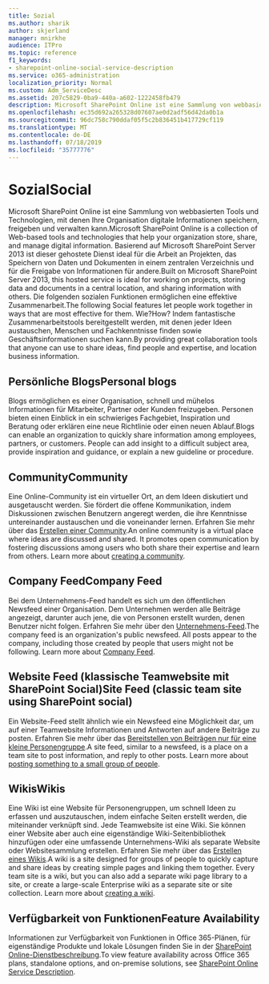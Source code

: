 ```yaml
---
title: Sozial
ms.author: sharik
author: skjerland
manager: mnirkhe
audience: ITPro
ms.topic: reference
f1_keywords:
- sharepoint-online-social-service-description
ms.service: o365-administration
localization_priority: Normal
ms.custom: Adm_ServiceDesc
ms.assetid: 207c5829-0ba9-440a-a602-1222458fb479
description: Microsoft SharePoint Online ist eine Sammlung von webbasierten Tools und Technologien, mit denen Ihre Organisation digitale Informationen speichern, freigeben und verwalten kann. Basierend auf Microsoft SharePoint Server 2013 ist dieser gehostete Dienst ideal für die Arbeit an Projekten, das Speichern von Daten und Dokumenten in einem zentralen Verzeichnis und für die Freigabe von Informationen für andere. Die folgenden sozialen Funktionen ermöglichen eine effektive Zusammenarbeit. Wie? Indem fantastische Zusammenarbeitstools bereitgestellt werden, mit denen jeder Ideen austauschen, Menschen und Fachkenntnisse finden sowie Geschäftsinformationen suchen kann.
ms.openlocfilehash: ec35d692a265328d07607ae0d2adf56d42da0b1a
ms.sourcegitcommit: 96dc758c790ddaf05f5c2b836451b417729cf119
ms.translationtype: MT
ms.contentlocale: de-DE
ms.lasthandoff: 07/18/2019
ms.locfileid: "35777776"
---
```

# <a name="social"></a><span data-ttu-id="42279-107">Sozial</span><span class="sxs-lookup"><span data-stu-id="42279-107">Social</span></span>

<span data-ttu-id="42279-108">Microsoft SharePoint Online ist eine Sammlung von webbasierten Tools und Technologien, mit denen Ihre Organisation digitale Informationen speichern, freigeben und verwalten kann.</span><span class="sxs-lookup"><span data-stu-id="42279-108">Microsoft SharePoint Online is a collection of Web-based tools and technologies that help your organization store, share, and manage digital information.</span></span> <span data-ttu-id="42279-109">Basierend auf Microsoft SharePoint Server 2013 ist dieser gehostete Dienst ideal für die Arbeit an Projekten, das Speichern von Daten und Dokumenten in einem zentralen Verzeichnis und für die Freigabe von Informationen für andere.</span><span class="sxs-lookup"><span data-stu-id="42279-109">Built on Microsoft SharePoint Server 2013, this hosted service is ideal for working on projects, storing data and documents in a central location, and sharing information with others.</span></span> <span data-ttu-id="42279-110">Die folgenden sozialen Funktionen ermöglichen eine effektive Zusammenarbeit.</span><span class="sxs-lookup"><span data-stu-id="42279-110">The following Social features let people work together in ways that are most effective for them.</span></span> <span data-ttu-id="42279-111">Wie?</span><span class="sxs-lookup"><span data-stu-id="42279-111">How?</span></span> <span data-ttu-id="42279-112">Indem fantastische Zusammenarbeitstools bereitgestellt werden, mit denen jeder Ideen austauschen, Menschen und Fachkenntnisse finden sowie Geschäftsinformationen suchen kann.</span><span class="sxs-lookup"><span data-stu-id="42279-112">By providing great collaboration tools that anyone can use to share ideas, find people and expertise, and location business information.</span></span> 
  
## <a name="personal-blogs"></a><span data-ttu-id="42279-113">Persönliche Blogs</span><span class="sxs-lookup"><span data-stu-id="42279-113">Personal blogs</span></span>
<span data-ttu-id="42279-114"><a name="bkmk_Blogs"> </a></span><span class="sxs-lookup"><span data-stu-id="42279-114"></span></span>

<span data-ttu-id="42279-p103">Blogs ermöglichen es einer Organisation, schnell und mühelos Informationen für Mitarbeiter, Partner oder Kunden freizugeben. Personen bieten einen Einblick in ein schwieriges Fachgebiet, Inspiration und Beratung oder erklären eine neue Richtlinie oder einen neuen Ablauf.</span><span class="sxs-lookup"><span data-stu-id="42279-p103">Blogs can enable an organization to quickly share information among employees, partners, or customers. People can add insight to a difficult subject area, provide inspiration and guidance, or explain a new guideline or procedure.</span></span>
  
## <a name="community"></a><span data-ttu-id="42279-117">Community</span><span class="sxs-lookup"><span data-stu-id="42279-117">Community</span></span>
<span data-ttu-id="42279-118"><a name="bkmk_Community"> </a></span><span class="sxs-lookup"><span data-stu-id="42279-118"></span></span>

<span data-ttu-id="42279-p104">Eine Online-Community ist ein virtueller Ort, an dem Ideen diskutiert und ausgetauscht werden. Sie fördert die offene Kommunikation, indem Diskussionen zwischen Benutzern angeregt werden, die ihre Kenntnisse untereinander austauschen und die voneinander lernen. Erfahren Sie mehr über das [Erstellen einer Community](https://go.microsoft.com/fwlink/p/?LinkId=271061).</span><span class="sxs-lookup"><span data-stu-id="42279-p104">An online community is a virtual place where ideas are discussed and shared. It promotes open communication by fostering discussions among users who both share their expertise and learn from others. Learn more about [creating a community](https://go.microsoft.com/fwlink/p/?LinkId=271061).</span></span>
  
## <a name="company-feed"></a><span data-ttu-id="42279-122">Company Feed</span><span class="sxs-lookup"><span data-stu-id="42279-122">Company Feed</span></span>
<span data-ttu-id="42279-123"><a name="bkmk_CompanyFeed"> </a></span><span class="sxs-lookup"><span data-stu-id="42279-123"></span></span>

<span data-ttu-id="42279-p105">Bei dem Unternehmens-Feed handelt es sich um den öffentlichen Newsfeed einer Organisation. Dem Unternehmen werden alle Beiträge angezeigt, darunter auch jene, die von Personen erstellt wurden, denen Benutzer nicht folgen. Erfahren Sie mehr über den [Unternehmens-Feed](https://go.microsoft.com/fwlink/p/?LinkId=271062).</span><span class="sxs-lookup"><span data-stu-id="42279-p105">The company feed is an organization's public newsfeed. All posts appear to the company, including those created by people that users might not be following. Learn more about [Company Feed](https://go.microsoft.com/fwlink/p/?LinkId=271062).</span></span>
  
## <a name="site-feed-classic-team-site-using-sharepoint-social"></a><span data-ttu-id="42279-127">Website Feed (klassische Teamwebsite mit SharePoint Social)</span><span class="sxs-lookup"><span data-stu-id="42279-127">Site Feed (classic team site using SharePoint social)</span></span>
<span data-ttu-id="42279-128"><a name="bkmk_SiteFeed"> </a></span><span class="sxs-lookup"><span data-stu-id="42279-128"></span></span>

<span data-ttu-id="42279-p106">Ein Website-Feed stellt ähnlich wie ein Newsfeed eine Möglichkeit dar, um auf einer Teamwebsite Informationen und Antworten auf andere Beiträge zu posten. Erfahren Sie mehr über das [Bereitstellen von Beiträgen nur für eine kleine Personengruppe](https://go.microsoft.com/fwlink/p/?LinkId=271071).</span><span class="sxs-lookup"><span data-stu-id="42279-p106">A site feed, similar to a newsfeed, is a place on a team site to post information, and reply to other posts. Learn more about [posting something to a small group of people](https://go.microsoft.com/fwlink/p/?LinkId=271071).</span></span>
  
## <a name="wikis"></a><span data-ttu-id="42279-131">Wikis</span><span class="sxs-lookup"><span data-stu-id="42279-131">Wikis</span></span>
<span data-ttu-id="42279-132"><a name="bkmk_Wikis"> </a></span><span class="sxs-lookup"><span data-stu-id="42279-132"></span></span>

<span data-ttu-id="42279-p107">Eine Wiki ist eine Website für Personengruppen, um schnell Ideen zu erfassen und auszutauschen, indem einfache Seiten erstellt werden, die miteinander verknüpft sind. Jede Teamwebsite ist eine Wiki. Sie können einer Website aber auch eine eigenständige Wiki-Seitenbibliothek hinzufügen oder eine umfassende Unternehmens-Wiki als separate Website oder Websitesammlung erstellen. Erfahren Sie mehr über das [Erstellen eines Wikis](https://go.microsoft.com/fwlink/p/?LinkId=271358).</span><span class="sxs-lookup"><span data-stu-id="42279-p107">A wiki is a site designed for groups of people to quickly capture and share ideas by creating simple pages and linking them together. Every team site is a wiki, but you can also add a separate wiki page library to a site, or create a large-scale Enterprise wiki as a separate site or site collection. Learn more about [creating a wiki](https://go.microsoft.com/fwlink/p/?LinkId=271358).</span></span>
  
## <a name="feature-availability"></a><span data-ttu-id="42279-136">Verfügbarkeit von Funktionen</span><span class="sxs-lookup"><span data-stu-id="42279-136">Feature Availability</span></span>
<span data-ttu-id="42279-137"><a name="bkmk_Wikis"> </a></span><span class="sxs-lookup"><span data-stu-id="42279-137"></span></span>

<span data-ttu-id="42279-138">Informationen zur Verfügbarkeit von Funktionen in Office 365-Plänen, für eigenständige Produkte und lokale Lösungen finden Sie in der [SharePoint Online-Dienstbeschreibung](sharepoint-online-service-description.md).</span><span class="sxs-lookup"><span data-stu-id="42279-138">To view feature availability across Office 365 plans, standalone options, and on-premise solutions, see [SharePoint Online Service Description](sharepoint-online-service-description.md).</span></span>
  

